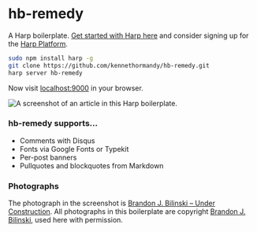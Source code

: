 hb-remedy
=========

A Harp boilerplate.
[Get started with Harp here](http://harpjs.com) and consider signing up for the [Harp Platform](http://harp.io).

```sh
sudo npm install harp -g
git clone https://github.com/kennethormandy/hb-remedy.git
harp server hb-remedy
```

Now visit [localhost:9000](http://localhost:9000) in your browser.

![A screenshot of an article in this Harp boilerplate.](https://raw.github.com/kennethormandy/hb-remedy/5b4af26eb5f56b4341016f2ed84d9ad560edcfcc/public/images/screenshot.png)

### hb-remedy supports&hellip;

* Comments with Disqus
* Fonts via Google Fonts or Typekit
* Per-post banners
* Pullquotes and blockquotes from Markdown

### Photographs

The photograph in the screenshot is [Brandon J. Bilinski – Under Construction](http://www.flickr.com/photos/25751498@N06/6434260649/).
All photographs in this boilerplate are copyright [Brandon J. Bilinski](http://www.flickr.com/photos/25751498@N06), used here with permission.